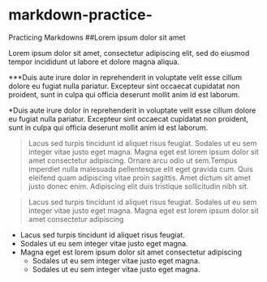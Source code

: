 # markdown-practice-
Practicing Markdowns
##Lorem ipsum dolor sit amet

Lorem ipsum dolor sit amet, consectetur adipiscing elit, sed do eiusmod tempor incididunt ut labore et dolore magna aliqua.

***Duis aute irure dolor in reprehenderit in voluptate velit esse cillum dolore eu fugiat nulla pariatur. Excepteur sint occaecat cupidatat non proident, sunt in culpa qui officia deserunt mollit anim id est laborum.

*Duis aute irure dolor in reprehenderit in voluptate velit esse cillum dolore eu fugiat nulla pariatur. Excepteur sint occaecat cupidatat non proident, sunt in culpa qui officia deserunt mollit anim id est laborum.

> Lacus sed turpis tincidunt id aliquet risus feugiat. Sodales ut eu sem integer vitae justo eget magna. Magna eget est lorem ipsum dolor sit amet consectetur adipiscing.  Ornare arcu odio ut sem.Tempus imperdiet nulla malesuada pellentesque elit eget gravida cum. Quis eleifend quam adipiscing vitae proin sagittis.  Amet dictum sit amet justo donec enim. Adipiscing elit duis tristique sollicitudin nibh sit.

> Lacus sed turpis tincidunt id aliquet risus feugiat. Sodales ut eu sem integer vitae justo eget magna. Magna eget est lorem ipsum dolor sit amet consectetur adipiscing

- Lacus sed turpis tincidunt id aliquet risus feugiat.
- Sodales ut eu sem integer vitae justo eget magna.
- Magna eget est lorem ipsum dolor sit amet consectetur adipiscing
   - Sodales ut eu sem integer vitae justo eget magna.
   - Sodales ut eu sem integer vitae justo eget magna.
